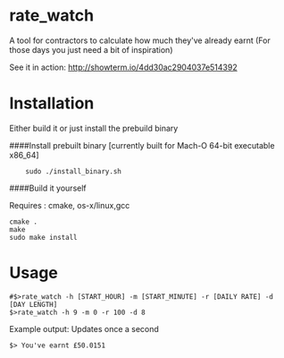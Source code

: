 rate_watch
=========

A tool for contractors to calculate how much they've already earnt (For those days you just need a bit of inspiration)

See it in action: http://showterm.io/4dd30ac2904037e514392

Installation
============

Either build it or just install the prebuild binary

####Install prebuilt binary [currently built for  Mach-O 64-bit executable x86_64] 
```
	sudo ./install_binary.sh
```

####Build it yourself

Requires : cmake, os-x/linux,gcc
```
cmake .
make
sudo make install
```

Usage
====

```
#$>rate_watch -h [START_HOUR] -m [START_MINUTE] -r [DAILY RATE] -d [DAY LENGTH]
$>rate_watch -h 9 -m 0 -r 100 -d 8
```

Example output:
Updates once a second
```
$> You've earnt £50.0151 
```
